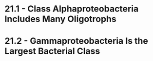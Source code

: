 # 21.1 - Class Alphaproteobacteria Includes Many Oligotrophs
# 21.2 - Gammaproteobacteria Is the Largest Bacterial Class

